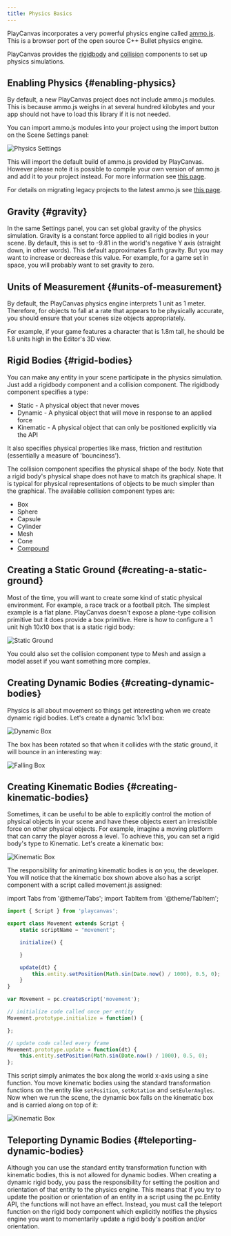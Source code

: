```yaml
---
title: Physics Basics
---
```


PlayCanvas incorporates a very powerful physics engine called [ammo.js][1]. This is a browser port of the open source C++ Bullet physics engine.

PlayCanvas provides the [rigidbody][2] and [collision][3] components to set up physics simulations.

## Enabling Physics {#enabling-physics}

By default, a new PlayCanvas project does not include ammo.js modules. This is because ammo.js weighs in at several hundred kilobytes and your app should not have to load this library if it is not needed.

You can import ammo.js modules into your project using the import button on the Scene Settings panel:

![Physics Settings](/img/user-manual/physics/physics-settings.png)

This will import the default build of ammo.js provided by PlayCanvas. However please note it is possible to compile your own version of ammo.js and add it to your project instead. For more information see [this page][11].

For details on migrating legacy projects to the latest ammo.js see [this page][10].

## Gravity {#gravity}

In the same Settings panel, you can set global gravity of the physics simulation. Gravity is a constant force applied to all rigid bodies in your scene. By default, this is set to -9.81 in the world's negative Y axis (straight down, in other words). This default approximates Earth gravity. But you may want to increase or decrease this value. For example, for a game set in space, you will probably want to set gravity to zero.

## Units of Measurement {#units-of-measurement}

By default, the PlayCanvas physics engine interprets 1 unit as 1 meter. Therefore, for objects to fall at a rate that appears to be physically accurate, you should ensure that your scenes size objects appropriately.

For example, if your game features a character that is 1.8m tall, he should be 1.8 units high in the Editor's 3D view.

## Rigid Bodies {#rigid-bodies}

You can make any entity in your scene participate in the physics simulation. Just add a rigidbody component and a collision component. The rigidbody component specifies a type:

- Static - A physical object that never moves
- Dynamic - A physical object that will move in response to an applied force
- Kinematic - A physical object that can only be positioned explicitly via the API

It also specifies physical properties like mass, friction and restitution (essentially a measure of 'bounciness').

The collision component specifies the physical shape of the body. Note that a rigid body's physical shape does not have to match its graphical shape. It is typical for physical representations of objects to be much simpler than the graphical. The available collision component types are:

- Box
- Sphere
- Capsule
- Cylinder
- Mesh
- Cone
- [Compound][12]

## Creating a Static Ground {#creating-a-static-ground}

Most of the time, you will want to create some kind of static physical environment. For example, a race track or a football pitch. The simplest example is a flat plane. PlayCanvas doesn't expose a plane-type collision primitive but it does provide a box primitive. Here is how to configure a 1 unit high 10x10 box that is a static rigid body:

![Static Ground](/img/user-manual/physics/static-ground.png)

You could also set the collision component type to Mesh and assign a model asset if you want something more complex.

## Creating Dynamic Bodies {#creating-dynamic-bodies}

Physics is all about movement so things get interesting when we create dynamic rigid bodies. Let's create a dynamic 1x1x1 box:

![Dynamic Box](/img/user-manual/physics/dynamic-box.png)

The box has been rotated so that when it collides with the static ground, it will bounce in an interesting way:

![Falling Box](/img/user-manual/physics/falling-box.gif)

## Creating Kinematic Bodies {#creating-kinematic-bodies}

Sometimes, it can be useful to be able to explicitly control the motion of physical objects in your scene and have these objects exert an irresistible force on other physical objects. For example, imagine a moving platform that can carry the player across a level. To achieve this, you can set a rigid body's type to Kinematic. Let's create a kinematic box:

![Kinematic Box](/img/user-manual/physics/kinematic-box.png)

The responsibility for animating kinematic bodies is on you, the developer. You will notice that the kinematic box shown above also has a script component with a script called movement.js assigned:

import Tabs from '@theme/Tabs';
import TabItem from '@theme/TabItem';

<Tabs defaultValue="classic" groupId='script-code'>
<TabItem  value="esm" label="ESM">

```javascript
import { Script } from 'playcanvas';

export class Movement extends Script {
    static scriptName = "movement";

    initialize() {

    }

    update(dt) {
        this.entity.setPosition(Math.sin(Date.now() / 1000), 0.5, 0);
    }
}
```

</TabItem>
<TabItem value="classic" label="Classic">

```javascript
var Movement = pc.createScript('movement');

// initialize code called once per entity
Movement.prototype.initialize = function() {

};

// update code called every frame
Movement.prototype.update = function(dt) {
    this.entity.setPosition(Math.sin(Date.now() / 1000), 0.5, 0);
};
```

</TabItem>
</Tabs>

This script simply animates the box along the world x-axis using a sine function. You move kinematic bodies using the standard transformation functions on the entity like `setPosition`, `setRotation` and `setEulerAngles`. Now when we run the scene, the dynamic box falls on the kinematic box and is carried along on top of it:

![Kinematic Box](/img/user-manual/physics/kinematic-box.gif)

## Teleporting Dynamic Bodies {#teleporting-dynamic-bodies}

Although you can use the standard entity transformation function with kinematic bodies, this is not allowed for dynamic bodies. When creating a dynamic rigid body, you pass the responsibility for setting the position and orientation of that entity to the physics engine. This means that if you try to update the position or orientation of an entity in a script using the pc.Entity API, the functions will not have an effect. Instead, you must call the teleport function on the rigid body component which explicitly notifies the physics engine you want to momentarily update a rigid body's position and/or orientation.

[1]: https://github.com/kripken/ammo.js
[2]: /user-manual/scenes/components/rigidbody/
[3]: /user-manual/scenes/components/collision/
[10]: /user-manual/physics/physics-migration/
[11]: /user-manual/assets/types/wasm/
[12]: /user-manual/physics/compound-shapes/

